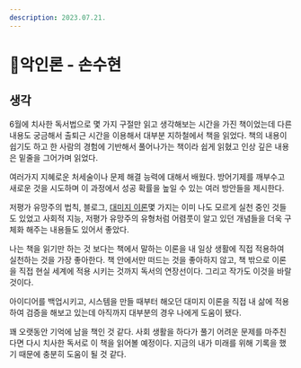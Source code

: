 ```yaml
---
description: 2023.07.21.
---
```


# 악인론 - 손수현

## 생각

6월에 치사한 독서법으로 몇 가지 구절만 읽고 생각해보는 시간을 가진 책이었는데 다른 내용도 궁금해서 출퇴근 시간을 이용해서 대부분 지하철에서 책을 읽었다. 책의 내용이 쉽기도 하고 한 사람의 경험에 기반해서 풀어나가는 책이라 쉽게 읽혔고 인상 깊은 내용은 밑줄을 그어가며 읽었다.



여러가지 지혜로운 처세술이나 문제 해결 능력에 대해서 배웠다. 방어기제를 깨부수고 새로운 것을 시도하며 이 과정에서 성공 확률을 높일 수 있는 여러 방안들을 제시한다.

저평가 유망주의 법칙, 블로그, [대미지 이론](broken-reference)몇 가지는 이미 나도 모르게 실천 중인 것들도 있었고 사회적 지능, 저평가 유망주의 유형처럼 어렴풋이 알고 있던 개념들을 더욱 구체화 해주는 내용들도 있어서 좋았다.



나는 책을 읽기만 하는 것 보다는 책에서 말하는 이론을 내 일상 생활에 직접 적용하여 실천하는 것을 가장 좋아한다. 책 안에서만 떠드는 것을 좋아하지 않고, 책 밖으로 이론을 직접 현실 세계에 적용 시키는 것까지 독서의 연장선이다. 그리고 작가도 이것을 바랄 것이다.

아이디어를 백업시키고, 시스템을 만들 때부터 해오던 대미지 이론을 직접 내 삶에 적용하여 검증을 해보고 있는데 아직까지 대부분의 경우 나에게 도움이 됐다.



꽤 오랫동안 기억에 남을 책인 것 같다. 사회 생활을 하다가 풀기 어려운 문제를 마주친다면 다시 치사한 독서로 이 책을 읽어볼 예정이다. 지금의 내가 미래를 위해 기록을 했기 때문에 충분히 도움이 될 것 같다.
